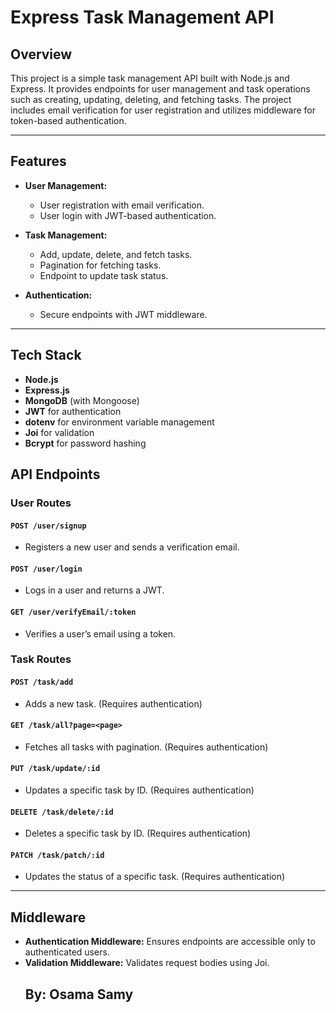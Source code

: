 # Express Task Management API

## Overview
This project is a simple task management API built with Node.js and Express. It provides endpoints for user management and task operations such as creating, updating, deleting, and fetching tasks. The project includes email verification for user registration and utilizes middleware for token-based authentication.

---

## Features

- **User Management:**
  - User registration with email verification.
  - User login with JWT-based authentication.

- **Task Management:**
  - Add, update, delete, and fetch tasks.
  - Pagination for fetching tasks.
  - Endpoint to update task status.

- **Authentication:**
  - Secure endpoints with JWT middleware.

---

## Tech Stack

- **Node.js**
- **Express.js**
- **MongoDB** (with Mongoose)
- **JWT** for authentication
- **dotenv** for environment variable management
- **Joi** for validation
- **Bcrypt** for password hashing

## API Endpoints

### User Routes

#### `POST /user/signup`
- Registers a new user and sends a verification email.

#### `POST /user/login`
- Logs in a user and returns a JWT.

#### `GET /user/verifyEmail/:token`
- Verifies a user’s email using a token.

### Task Routes

#### `POST /task/add`
- Adds a new task. (Requires authentication)

#### `GET /task/all?page=<page>`
- Fetches all tasks with pagination. (Requires authentication)

#### `PUT /task/update/:id`
- Updates a specific task by ID. (Requires authentication)

#### `DELETE /task/delete/:id`
- Deletes a specific task by ID. (Requires authentication)

#### `PATCH /task/patch/:id`
- Updates the status of a specific task. (Requires authentication)

---

## Middleware

- **Authentication Middleware:** Ensures endpoints are accessible only to authenticated users.
- **Validation Middleware:** Validates request bodies using Joi.
  ## By: Osama Samy


